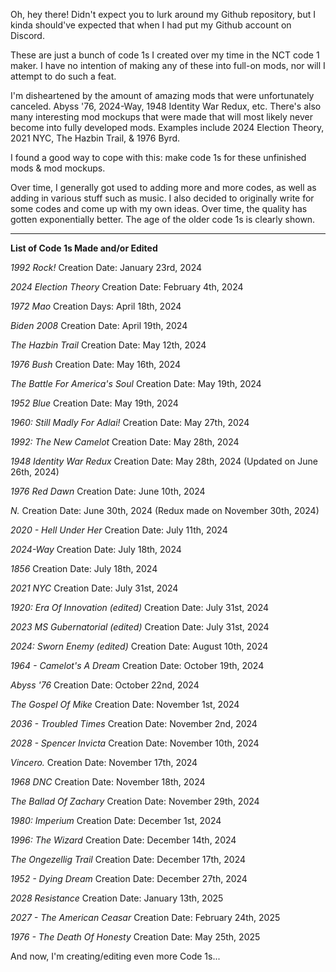 Oh, hey there! Didn't expect you to lurk around my Github repository, but I kinda should've expected that when I had put my Github account on Discord.

These are just a bunch of code 1s I created over my time in the NCT code 1 maker. I have no intention of making any of these into full-on mods, nor will I attempt to do such a feat.

I'm disheartened by the amount of amazing mods that were unfortunately canceled. Abyss '76, 2024-Way, 1948 Identity War Redux, etc. There's also many interesting mod mockups that were made that will most likely never become into fully developed mods. Examples include 2024 Election Theory, 2021 NYC, The Hazbin Trail, & 1976 Byrd.

I found a good way to cope with this: make code 1s for these unfinished mods & mod mockups.

Over time, I generally got used to adding more and more codes, as well as adding in various stuff such as music. I also decided to originally write for some codes and come up with my own ideas. Over time, the quality has gotten exponentially better. The age of the older code 1s is clearly shown.

---------

**List of Code 1s Made and/or Edited**

*1992 Rock!*
Creation Date: January 23rd, 2024

*2024 Election Theory*
Creation Date: February 4th, 2024

*1972 Mao*
Creation Days: April 18th, 2024

*Biden 2008*
Creation Date: April 19th, 2024

*The Hazbin Trail*
Creation Date: May 12th, 2024

*1976 Bush*
Creation Date: May 16th, 2024

*The Battle For America's Soul*
Creation Date: May 19th, 2024

*1952 Blue*
Creation Date: May 19th, 2024

*1960: Still Madly For Adlai!*
Creation Date: May 27th, 2024

*1992: The New Camelot*
Creation Date: May 28th, 2024

*1948 Identity War Redux*
Creation Date: May 28th, 2024 (Updated on June 26th, 2024)

*1976 Red Dawn*
Creation Date: June 10th, 2024

*N.*
Creation Date: June 30th, 2024 (Redux made on November 30th, 2024)

*2020 - Hell Under Her*
Creation Date: July 11th, 2024

*2024-Way*
Creation Date: July 18th, 2024

*1856*
Creation Date: July 18th, 2024

*2021 NYC*
Creation Date: July 31st, 2024

*1920: Era Of Innovation (edited)*
Creation Date: July 31st, 2024

*2023 MS Gubernatorial (edited)*
Creation Date: July 31st, 2024

*2024: Sworn Enemy (edited)*
Creation Date: August 10th, 2024

*1964 - Camelot's A Dream*
Creation Date: October 19th, 2024

*Abyss '76*
Creation Date: October 22nd, 2024

*The Gospel Of Mike*
Creation Date: November 1st, 2024

*2036 - Troubled Times*
Creation Date: November 2nd, 2024

*2028 - Spencer Invicta*
Creation Date: November 10th, 2024

*Vincero.*
Creation Date: November 17th, 2024

*1968 DNC*
Creation Date: November 18th, 2024

*The Ballad Of Zachary*
Creation Date: November 29th, 2024

*1980: Imperium*
Creation Date: December 1st, 2024

*1996: The Wizard*
Creation Date: December 14th, 2024

*The Ongezellig Trail*
Creation Date: December 17th, 2024

*1952 - Dying Dream*
Creation Date: December 27th, 2024

*2028 Resistance*
Creation Date: January 13th, 2025

*2027 - The American Ceasar*
Creation Date: February 24th, 2025

*1976 - The Death Of Honesty*
Creation Date: May 25th, 2025

And now, I'm creating/editing even more Code 1s...
